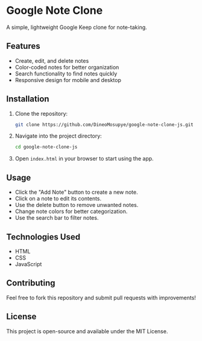 # Google Note Clone

A simple, lightweight Google Keep clone for note-taking.

## Features
- Create, edit, and delete notes
- Color-coded notes for better organization
- Search functionality to find notes quickly
- Responsive design for mobile and desktop

## Installation

1. Clone the repository:
   ```sh
   git clone https://github.com/DineoMosupye/google-note-clone-js.git
   ```
2. Navigate into the project directory:
   ```sh
   cd google-note-clone-js
   ```
3. Open `index.html` in your browser to start using the app.

## Usage
- Click the "Add Note" button to create a new note.
- Click on a note to edit its contents.
- Use the delete button to remove unwanted notes.
- Change note colors for better categorization.
- Use the search bar to filter notes.

## Technologies Used
- HTML
- CSS
- JavaScript

## Contributing
Feel free to fork this repository and submit pull requests with improvements!

## License
This project is open-source and available under the MIT License.


